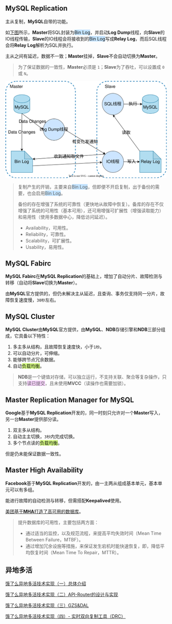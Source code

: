 ## MySQL Replication

主从复制，**MySQL**自带的功能。

如[下图](https://blog.csdn.net/weixin_43750212/article/details/104778156)所示，**Master**将SQL封装为<span style=background:#c2e2ff>Bin Log</span>，并启动**Log Dump**线程，向**Slave**的IO线程传输，**Slave**的IO线程会将接收到的<span style=background:#c2e2ff>Bin Log</span>写成**Relay Log**，而后SQL线程会将**Relay Log**解析为SQL并执行。

主从之间有延迟，数据不一致；**Master**挂掉，**Slave**不会自动切换为**Master**。

> 为了保证数据的一致性，**Master**必须是 `1`；**Slave**为了吞吐，可以设置成 `0` 或 `N`。

![](../images/7/mysql_replication.svg)

> 复制产生的开销，主要来自<span style=background:#c2e2ff>Bin Log</span>，但即便不开启复制，出于备份的需要，也会启用<span style=background:#c2e2ff>Bin Log</span>。
>
> 备份的存在增强了系统的可靠性（更快地从故障中恢复）。备库的存在不仅增强了系统的可用性（基本可用），还可用增强可扩展性（增强读取能力）和易用性（使用多数据中心，降低访问延迟）。
>
> - Availability，可用性。
> - Reliability，可靠性。
> - Scalability，可扩展性。
> - Usability，易用性。



## MySQL Fabirc

**MySQL Fabirc**在**MySQL Replication**的基础上，增加了自动分片、故障检测与转移（自动将**Slave**切换为**Master**）。

由**MySQL**官方提供的，但仍未解决主从延迟，且查询、事务仅支持同一分片，故障恢复速度慢，`30秒`左右。



## MySQL Cluster

**MySQL Cluster**由**MySQL**官方提供，由**MySQL**、**NDB**存储引擎和**NDB**三部分组成，它具备以下特性：

1. 多主多从结构，且故障恢复速度快，小于`1秒`。
2. 可以自动分片，可伸缩。
3. 能够跨节点冗余数据。
4. 自动<span style=background:#d4fe7f>负载均衡</span>。

> **NDB**是一个键值对存储，可以独立运行，不支持关联、聚合等复杂操作，只支持<span style=background:#f8d2ff>读已提交</span>，且未使用**MVCC**（读操作也需要加锁）。



## Master Replication Manager for MySQL

**Google**基于**MySQL Replication**开发的，同一时刻只允许对一个**Master**写入，另一台**Master**提供部分读。

1. 双主多从结构。
2. 自动主主切换，`3秒`内完成切换。
3. 多个节点读的<span style=background:#d4fe7f>负载均衡</span>。

但是仍未能保证数据一致性。



## Master High Availability

**Facebook**基于**MySQL Replication**开发的，由一主两从组成基本单元，基本单元可以有多组。

能进行故障的自动检测与转移，但需搭配**Keepalived**使用。

[美团基于**MHA**打造了高可用的数据库](https://tech.meituan.com/2017/06/29/database-availability-architecture.html)。

> 提升数据库的可用性，主要包括两方面：
>
> - 通过适当的监控，以及规范流程，来提高平均失效时间（Mean Time Between Failure，MTBF）。
> - 通过增加冗余设施等措施，来保证发生宕机时能快速恢复，即，降低平均恢复时间（Mean Time To Repair，MTTR）。



## 异地多活

[饿了么异地多活技术实现（一）总体介绍](https://zhuanlan.zhihu.com/p/32009822)

[饿了么异地多活技术实现（二）API-Router的设计与实现](https://zhuanlan.zhihu.com/p/32587960)

[饿了么异地多活技术实现（三）GZS&DAL](https://zhuanlan.zhihu.com/p/33430869)

[饿了么异地多活技术实现（四）- 实时双向复制工具（DRC）](https://zhuanlan.zhihu.com/p/34958596)
